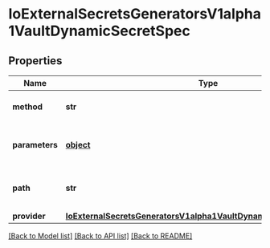 # IoExternalSecretsGeneratorsV1alpha1VaultDynamicSecretSpec

## Properties
Name | Type | Description | Notes
------------ | ------------- | ------------- | -------------
**method** | **str** | Vault API method to use (GET/POST/other) | [optional] 
**parameters** | [**object**](.md) | Parameters to pass to Vault write (for non-GET methods) | [optional] 
**path** | **str** | Vault path to obtain the dynamic secret from | 
**provider** | [**IoExternalSecretsGeneratorsV1alpha1VaultDynamicSecretSpecProvider**](IoExternalSecretsGeneratorsV1alpha1VaultDynamicSecretSpecProvider.md) |  | 

[[Back to Model list]](../README.md#documentation-for-models) [[Back to API list]](../README.md#documentation-for-api-endpoints) [[Back to README]](../README.md)


